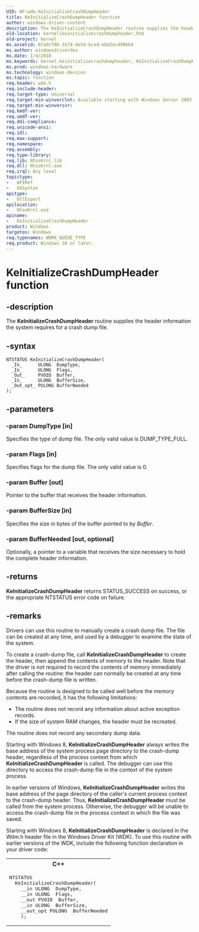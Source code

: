 ```yaml
---
UID: NF:wdm.KeInitializeCrashDumpHeader
title: KeInitializeCrashDumpHeader function
author: windows-driver-content
description: The KeInitializeCrashDumpHeader routine supplies the header information the system requires for a crash dump file.
old-location: kernel\keinitializecrashdumpheader.htm
old-project: kernel
ms.assetid: 6fa0cf86-35f4-4e5d-bced-ebd2ec499b64
ms.author: windowsdriverdev
ms.date: 1/4/2018
ms.keywords: kernel.keinitializecrashdumpheader, KeInitializeCrashDumpHeader, k105_c15cf29a-9b95-4bec-9f9d-8664ac5e3cd3.xml, KeInitializeCrashDumpHeader routine [Kernel-Mode Driver Architecture], wdm/KeInitializeCrashDumpHeader
ms.prod: windows-hardware
ms.technology: windows-devices
ms.topic: function
req.header: wdm.h
req.include-header: 
req.target-type: Universal
req.target-min-winverclnt: Available starting with Windows Server 2003 with SP1.
req.target-min-winversvr: 
req.kmdf-ver: 
req.umdf-ver: 
req.ddi-compliance: 
req.unicode-ansi: 
req.idl: 
req.max-support: 
req.namespace: 
req.assembly: 
req.type-library: 
req.lib: NtosKrnl.lib
req.dll: NtosKrnl.exe
req.irql: Any level
topictype:
-	APIRef
-	kbSyntax
apitype:
-	DllExport
apilocation:
-	NtosKrnl.exe
apiname:
-	KeInitializeCrashDumpHeader
product: Windows
targetos: Windows
req.typenames: WORK_QUEUE_TYPE
req.product: Windows 10 or later.
---
```


# KeInitializeCrashDumpHeader function


## -description


The <b>KeInitializeCrashDumpHeader</b> routine supplies the header information the system requires for a crash dump file.


## -syntax


````
NTSTATUS KeInitializeCrashDumpHeader(
  _In_      ULONG  DumpType,
  _In_      ULONG  Flags,
  _Out_     PVOID  Buffer,
  _In_      ULONG  BufferSize,
  _Out_opt_ PULONG BufferNeeded
);
````


## -parameters




### -param DumpType [in]

Specifies the type of dump file. The only valid value is DUMP_TYPE_FULL.


### -param Flags [in]

Specifies flags for the dump file. The only valid value is 0.


### -param Buffer [out]

Pointer to the buffer that receives the header information.


### -param BufferSize [in]

Specifies the size in bytes of the buffer pointed to by <i>Buffer</i>.


### -param BufferNeeded [out, optional]

Optionally, a pointer to a variable that receives the size necessary to hold the complete header information.


## -returns


<b>KeInitializeCrashDumpHeader</b> returns STATUS_SUCCESS on success, or the appropriate NTSTATUS error code on failure.   



## -remarks


Drivers can use this routine to manually create a crash dump file. The file can be created at any time, and used by a debugger to examine the state of the system.

To create a crash-dump file, call <b>KeInitializeCrashDumpHeader</b> to create the header, then append the contents of memory to the header. Note that the driver is not required to record the contents of memory immediately after calling the routine: the header can normally be created at any time before the crash-dump file is written.

Because the routine is designed to be called well before the memory contents are recorded, it has the following limitations:
<ul>
<li>
The routine does not record any information about active exception records.

</li>
<li>
If the size of system RAM changes, the header must be recreated.

</li>
</ul>The routine does not record any secondary dump data.

Starting with Windows 8, <b>KeInitializeCrashDumpHeader</b> always writes the base address of the system process page directory to the crash-dump header, regardless of the process context from which <b>KeInitializeCrashDumpHeader</b> is called. The debugger can use this directory to access the crash-dump file in the context of the system process.

In earlier versions of Windows, <b>KeInitializeCrashDumpHeader</b> writes the base address of the page directory of the caller's current process context to the crash-dump header. Thus, <b>KeInitializeCrashDumpHeader</b> must be called from the system process. Otherwise, the debugger will be unable to access the crash-dump file in the process context in which the file was saved.

Starting with Windows 8, <b>KeInitializeCrashDumpHeader</b> is declared in the Wdm.h header file in the Windows Driver Kit (WDK). To use this routine with earlier versions of the WDK, include the following function declaration in your driver code:
<div class="code"><span codelanguage="ManagedCPlusPlus"><table>
<tr>
<th>C++</th>
</tr>
<tr>
<td>
<pre>NTSTATUS
  KeInitializeCrashDumpHeader(
    __in ULONG  DumpType,
    __in ULONG  Flags,
    __out PVOID  Buffer,
    __in ULONG  BufferSize,
    __out_opt PULONG  BufferNeeded
    );</pre>
</td>
</tr>
</table></span></div>

